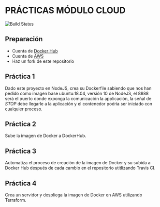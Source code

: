 # PRÁCTICAS MÓDULO CLOUD
[![Build Status](https://travis-ci.org/arananegra/cloud-module.svg?branch=master)](https://travis-ci.org/arananegra/cloud-module)
## Preparación

* Cuenta de [Docker Hub](https://hub.docker.com/)
* Cuenta de [AWS](http://aws.amazon.com/)
* Haz un fork de este repositorio

## Práctica 1

Dado este proyecto en NodeJS, crea su Dockerfile sabiendo que nos han pedido como imagen base ubuntu:18.04, versión 10 de NodeJS, el 8888 será el puerto donde exponga la comunicación la applicación, la señal de *STOP* debe llegarle a la aplicación y el contenedor podría ser iniciado con cualquier proceso.

## Práctica 2

Sube la imagen de Docker a DockerHub.

## Práctica 3

Automatiza el proceso de creación de la imagen de Docker y su subida a Docker Hub después de cada cambio en el repositorio utitlizando Travis CI.

## Práctica 4

Crea un servidor y despliega la imagen de Docker en AWS utilizando Terraform.
